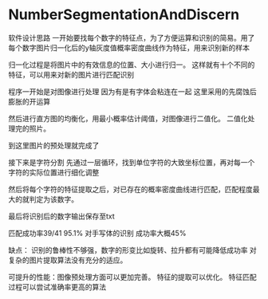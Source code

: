 # NumberSegmentationAndDiscern
软件设计思路
一开始要找每个数字的特征点，为了方便运算和识别的简易。用了每个数字图片归一化后的y轴灰度值概率密度曲线作为特征，用来识别新的样本
 
 
归一化过程是将图片中的有效信息的位置、大小进行归一。
这样就有十个不同的特征，可以用来对新的图片进行匹配识别


程序一开始是对图像进行处理 因为有是有字体会粘连在一起 这里采用的先腐蚀后膨胀的开运算

  
然后进行直方图的均衡化，用最小概率估计阈值，对图像进行二值化。
二值化处理完的照片。


到这里图片的预处理就完成了

接下来是字符分割
先通过一层循环，找到单位字符的大致坐标位置，再对每一个字符的实际位置进行细化调整


然后将每个字符的特征提取之后，对已存在的概率密度曲线进行匹配，匹配程度最大的就判定为该数字。
 
 
最后将识别后的数字输出保存至txt

匹配成功率39/41    95.1%
对手写体的识别 成功率大概45%

缺点：  识别的鲁棒性不够强，数字的形变比如旋转、拉升都有可能降低成功率
对复杂的图片提取算法没有充分的适应。

可提升的性能：图像预处理方面可以更加完善。
				特征的提取可以优化。
				特征匹配过程可以尝试准确率更高的算法
